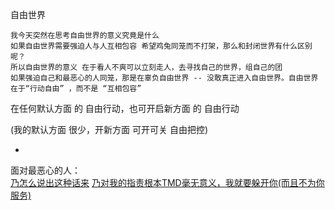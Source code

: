 
自由世界
```
我今天突然在思考自由世界的意义究竟是什么
如果自由世界需要强迫人与人互相包容 希望鸡兔同笼而不打架，那么和封闭世界有什么区别呢？
所以自由世界的意义 在于看人不爽可以立刻走人，去寻找自己的世界，组自己的团 
如果强迫自己和最恶心的人同笼，那是在辜负自由世界 -- 没敢真正进入自由世界。自由世界在于“行动自由” ，而不是 “互相包容”
```

在任何默认方面 的 自由行动，也可开启新方面 的 自由行动

(我的默认方面 很少，开新方面 可开可关 自由把控)

-

面对最恶心的人：<br>
[乃怎么说出这种话来](https://github.com/7900ms/000nottheater_deserted_systemlibrary/blob/master/supplementary/term-聊儿-怎么会说出这种话来.md) [乃对我的指责根本TMD毫无意义，我就要躲开你(而且不为你服务)](https://github.com/7900ms/000nottheater_deserted_systemlibrary/blob/master/supplementary/chain-separating-隔离导致更好的隔离.md)

